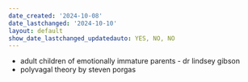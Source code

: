 ```yaml
---
date_created: '2024-10-08'
date_lastchanged: '2024-10-10'
layout: default
show_date_lastchanged_updatedauto: YES, NO, NO
---
```

- adult children of emotionally immature parents - dr lindsey gibson 
- polyvagal theory by steven porgas 